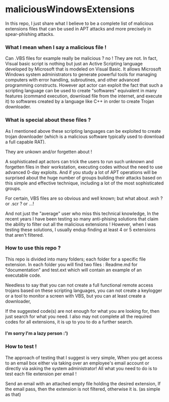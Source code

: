 # maliciousWindowsExtensions

In this repo, I just share what I believe to be a complete list of malicious extensions files that can be used in APT attacks and more precisely in spear-phishing attacks.

### What I mean when I say a malicious file ! 

Can .VBS files for example really be malicious ? no !
They are not. In fact, Visual basic script is nothing but just an Active Scripting language developed by Microsoft that is modeled on Visual Basic. It allows Microsoft Windows system administrators to generate powerful tools for managing computers with error handling, subroutines, and other advanced programming constructs. However apt actor can exploit the fact that such a scripting language can be used to create "softwares" equivalent in many features (command execution, download file from the internet, and execute it) to softwares created by a language like C++ in order to create Trojan downloader.

### What is special about these files ?

As I mentioned above these scripting languages can be exploited to create trojan downloader (which is a malicious software typically used to download a full capable RAT).

They are unkown and/or forgetten about ! 

A sophisticated apt actors can trick the users to run such unknown and forgetten files in their workstation, executing codes without the need to use advanced 0-day exploits.
And if you study a lot of APT operations will be surprised about the huge number of groups building their attacks based on this simple and effective technique, including a lot of the most sophisticated groups.

For certain, VBS files are so obvious and well known; but what about .wsh ? or .scr ? or ...!

And not just the "average" user who miss this technical knowledge, In the recent years I have been testing so many anti-phising solutions that claim the ability to filter out all the malicious extensions !
However, when I was testing these solutions, I usually endup finding at least 4 or 5 extensions that aren't filtered.


### How to use this repo ?
This repo is divided into many folders; each folder for a specific file extension. In each folder you will find two files : Readme.md for "documentation" and test.ext which will contain an example of an executable code.

Needless to say that you can not create a full functional remote access trojans based on these scripting languages, you can not create a keylogger or a tool to monitor a screen with VBS, but you can at least create a downloader,

If the suggested code(s) are not enough for what you are looking for, then just search for what you need.
I also may not complete all the required codes for all extensions, it is up to you to do a further search.

#### I'm sorry I'm a lazy person :') 

### How to test !
The approach of testing that I suggest is very simple, When you get access to an email box either via taking over an employee's email account or directly via asking the system administrator!
All what you need to do is to test each file extension per email ! 


Send an email with an attached empty file holding the desired extension,
If the email pass, then the extension is not filtered, otherwise it is. (as simple as that)